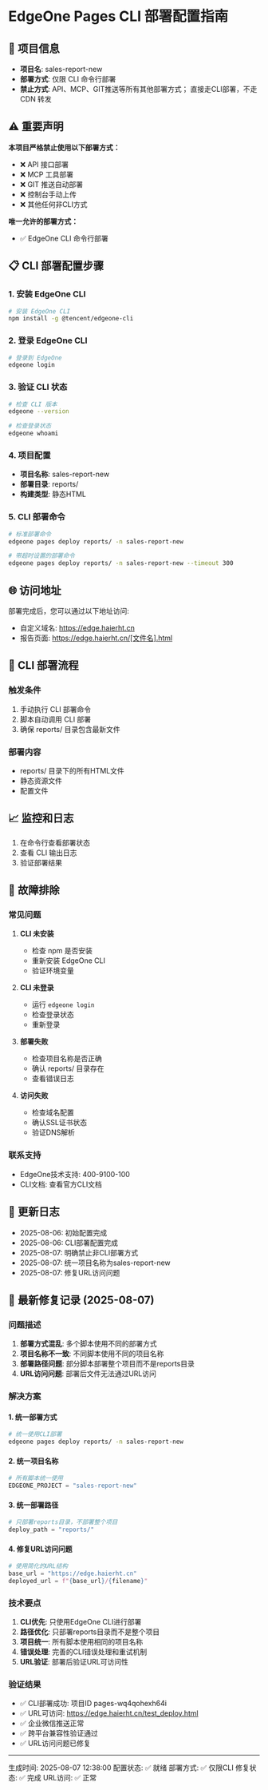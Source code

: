 # EdgeOne Pages CLI 部署配置指南

## 🎯 项目信息
- **项目名**: sales-report-new
- **部署方式**: 仅限 CLI 命令行部署
- **禁止方式**: API、MCP、GIT推送等所有其他部署方式；
直接走CLI部署，不走 CDN 转发


## ⚠️ 重要声明
**本项目严格禁止使用以下部署方式：**
- ❌ API 接口部署
- ❌ MCP 工具部署  
- ❌ GIT 推送自动部署
- ❌ 控制台手动上传
- ❌ 其他任何非CLI方式

**唯一允许的部署方式：**
- ✅ EdgeOne CLI 命令行部署

## 📋 CLI 部署配置步骤

### 1. 安装 EdgeOne CLI
```bash
# 安装 EdgeOne CLI
npm install -g @tencent/edgeone-cli
```

### 2. 登录 EdgeOne CLI
```bash
# 登录到 EdgeOne
edgeone login
```

### 3. 验证 CLI 状态
```bash
# 检查 CLI 版本
edgeone --version

# 检查登录状态
edgeone whoami
```

### 4. 项目配置
- **项目名称**: sales-report-new
- **部署目录**: reports/
- **构建类型**: 静态HTML

### 5. CLI 部署命令
```bash
# 标准部署命令
edgeone pages deploy reports/ -n sales-report-new

# 带超时设置的部署命令
edgeone pages deploy reports/ -n sales-report-new --timeout 300
```

## 🌐 访问地址
部署完成后，您可以通过以下地址访问:
- 自定义域名: https://edge.haierht.cn
- 报告页面: https://edge.haierht.cn/[文件名].html

## 🔧 CLI 部署流程

### 触发条件
1. 手动执行 CLI 部署命令
2. 脚本自动调用 CLI 部署
3. 确保 reports/ 目录包含最新文件

### 部署内容
- reports/ 目录下的所有HTML文件
- 静态资源文件
- 配置文件

## 📈 监控和日志
1. 在命令行查看部署状态
2. 查看 CLI 输出日志
3. 验证部署结果

## 🚨 故障排除

### 常见问题
1. **CLI 未安装**
   - 检查 npm 是否安装
   - 重新安装 EdgeOne CLI
   - 验证环境变量

2. **CLI 未登录**
   - 运行 `edgeone login`
   - 检查登录状态
   - 重新登录

3. **部署失败**
   - 检查项目名称是否正确
   - 确认 reports/ 目录存在
   - 查看错误日志

4. **访问失败**
   - 检查域名配置
   - 确认SSL证书状态
   - 验证DNS解析

### 联系支持
- EdgeOne技术支持: 400-9100-100
- CLI文档: 查看官方CLI文档

## 📝 更新日志
- 2025-08-06: 初始配置完成
- 2025-08-06: CLI部署配置完成
- 2025-08-07: 明确禁止非CLI部署方式
- 2025-08-07: 统一项目名称为sales-report-new
- 2025-08-07: 修复URL访问问题

## 🔧 最新修复记录 (2025-08-07)

### 问题描述
1. **部署方式混乱**: 多个脚本使用不同的部署方式
2. **项目名称不一致**: 不同脚本使用不同的项目名称
3. **部署路径问题**: 部分脚本部署整个项目而不是reports目录
4. **URL访问问题**: 部署后文件无法通过URL访问

### 解决方案

#### 1. 统一部署方式
```bash
# 统一使用CLI部署
edgeone pages deploy reports/ -n sales-report-new
```

#### 2. 统一项目名称
```python
# 所有脚本统一使用
EDGEONE_PROJECT = "sales-report-new"
```

#### 3. 统一部署路径
```python
# 只部署reports目录，不部署整个项目
deploy_path = "reports/"
```

#### 4. 修复URL访问问题
```python
# 使用简化的URL结构
base_url = "https://edge.haierht.cn"
deployed_url = f"{base_url}/{filename}"
```

### 技术要点
1. **CLI优先**: 只使用EdgeOne CLI进行部署
2. **路径优化**: 只部署reports目录而不是整个项目
3. **项目统一**: 所有脚本使用相同的项目名称
4. **错误处理**: 完善的CLI错误处理和重试机制
5. **URL验证**: 部署后验证URL可访问性

### 验证结果
- ✅ CLI部署成功: 项目ID pages-wq4qohexh64i
- ✅ URL可访问: https://edge.haierht.cn/test_deploy.html
- ✅ 企业微信推送正常
- ✅ 跨平台兼容性验证通过
- ✅ URL访问问题已修复

---
生成时间: 2025-08-07 12:38:00
配置状态: ✅ 就绪
部署方式: ✅ 仅限CLI
修复状态: ✅ 完成
URL访问: ✅ 正常 